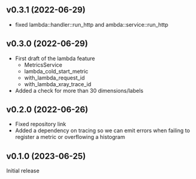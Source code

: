 ## v0.3.1 (2022-06-29)

* fixed lambda::handler::run_http and ambda::service::run_http

## v0.3.0 (2022-06-29)

* First draft of the lambda feature
    * MetricsService
    * lambda_cold_start_metric
    * with_lambda_request_id
    * with_lambda_xray_trace_id
* Added a check for more than 30 dimensions/labels

## v0.2.0 (2022-06-26)

* Fixed repository link
* Added a dependency on tracing so we can emit errors when failing to register a metric or overflowing a histogram

## v0.1.0 (2023-06-25)

Initial release